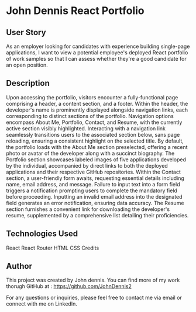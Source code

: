 
# John Dennis React Portfolio

## User Story

As an employer looking for candidates with experience building single-page applications, I want to view a potential employee's deployed React portfolio of work samples so that I can assess whether they're a good candidate for an open position.

## Description

Upon accessing the portfolio, visitors encounter a fully-functional page comprising a header, a content section, and a footer.
Within the header, the developer's name is prominently displayed alongside navigation links, each corresponding to distinct sections of the portfolio.
Navigation options encompass About Me, Portfolio, Contact, and Resume, with the currently active section visibly highlighted.
Interacting with a navigation link seamlessly transitions users to the associated section below, sans page reloading, ensuring a consistent highlight on the selected title.
By default, the portfolio loads with the About Me section preselected, offering a recent photo or avatar of the developer along with a succinct biography.
The Portfolio section showcases labeled images of five applications developed by the individual, accompanied by direct links to both the deployed applications and their respective GitHub repositories.
Within the Contact section, a user-friendly form awaits, requesting essential details including name, email address, and message.
Failure to input text into a form field triggers a notification prompting users to complete the mandatory field before proceeding.
Inputting an invalid email address into the designated field generates an error notification, ensuring data accuracy.
The Resume section furnishes a convenient link for downloading the developer's resume, supplemented by a comprehensive list detailing their proficiencies.

## Technologies Used

React
React Router
HTML
CSS
Credits

## Author

This project was created by John dennis. You can find more of my work thorugh GitHub at : https://github.com/JohnDennis2

For any questions or inquiries, please feel free to contact me via email or connect with me on LinkedIn.